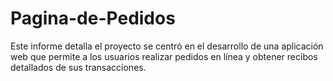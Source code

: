 # Pagina-de-Pedidos
Este informe detalla el proyecto se centró en el desarrollo de una aplicación web que permite a los usuarios realizar pedidos en línea y obtener recibos detallados de sus transacciones.

